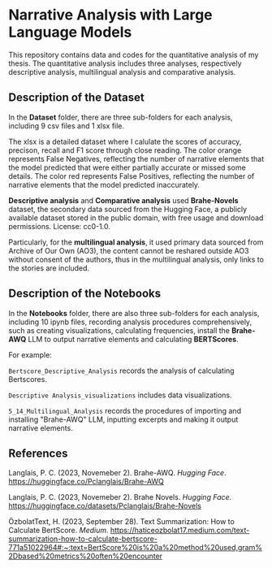 # Narrative Analysis with Large Language Models
This repository contains data and codes for the quantitative analysis of my thesis. The quantitative analysis includes three analyses, respectively descriptive analysis, multilingual analysis and comparative analysis.

## Description of the Dataset

In the **Dataset** folder, there are three sub-folders for each analysis, including 9 csv files and 1 xlsx file. 

The xlsx is a detailed dataset where I calulate the scores of accuracy, precison, recall and F1 score through close reading. The color orange represents False Negatives, reflecting the number of narrative elements that the model predicted that were either partially accurate or missed some details. The color red represents False Positives, reflecting the number of narrative elements that the model predicted inaccurately.

**Descriptive analysis** and **Comparative analysis** used **Brahe-Novels** dataset, the secondary data sourced from the Hugging Face, a publicly available dataset stored in the public domain, with free usage and download permissions. License: cc0-1.0.

Particularly, for the **multilingual analysis**, it used primary data sourced from Archive of Our Own (AO3), the content cannot be reshared outside AO3 without consent of the authors, thus in the multilingual analysis, only links to the stories are included.

## Description of the Notebooks

In the **Notebooks** folder, there are also three sub-folders for each analysis, including 10 ipynb files, recording analysis procedures comprehensively, such as creating visualizations, calculating frequencies, install the **Brahe-AWQ** LLM to output narrative elements and calculating **BERTScores**.

For example:

`Bertscore_Descriptive_Analysis` records the analysis of calculating Bertscores.

`Descriptive Analysis_visualizations` includes data visualizations.

`5_14_Multilingual_Analysis` records the procedures of importing and installing "Brahe-AWQ" LLM, inputting excerpts and making it output narrative elements.

## References
Langlais, P. C. (2023, Novemeber 2). Brahe-AWQ. *Hugging Face*. https://huggingface.co/Pclanglais/Brahe-AWQ

Langlais, P. C. (2023, Novemeber 2). Brahe Novels. *Hugging Face*. https://huggingface.co/datasets/Pclanglais/Brahe-Novels

ÖzbolatText, H. (2023, September 28). Text Summarization: How to Calculate BertScore. *Medium*. https://haticeozbolat17.medium.com/text-summarization-how-to-calculate-bertscore-771a51022964#:~:text=BertScore%20is%20a%20method%20used,gram%2Dbased%20metrics%20often%20encounter
